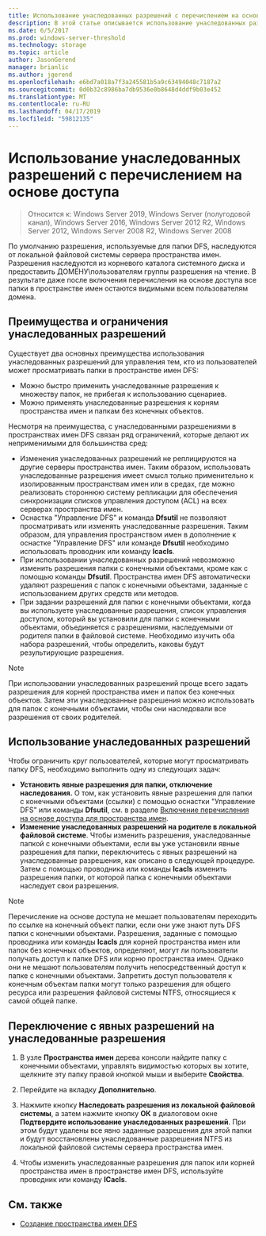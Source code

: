 ```yaml
---
title: Использование унаследованных разрешений с перечислением на основе доступа
description: В этой статье описывается использование унаследованных разрешений с перечислением на основе доступа.
ms.date: 6/5/2017
ms.prod: windows-server-threshold
ms.technology: storage
ms.topic: article
author: JasonGerend
manager: brianlic
ms.author: jgerend
ms.openlocfilehash: e6bd7a018a7f3a245581b5a9c63494048c7187a2
ms.sourcegitcommit: 0d0b32c8986ba7db9536e0b8648d4ddf9b03e452
ms.translationtype: MT
ms.contentlocale: ru-RU
ms.lasthandoff: 04/17/2019
ms.locfileid: "59812135"
---
```

# <a name="using-inherited-permissions-with-access-based-enumeration"></a>Использование унаследованных разрешений с перечислением на основе доступа

> Относится к: Windows Server 2019, Windows Server (полугодовой канал), Windows Server 2016, Windows Server 2012 R2, Windows Server 2012, Windows Server 2008 R2, Windows Server 2008

По умолчанию разрешения, используемые для папки DFS, наследуются от локальной файловой системы сервера пространства имен. Разрешения наследуются из корневого каталога системного диска и предоставить ДОМЕНУ\\пользователям группы разрешения на чтение. В результате даже после включения перечисления на основе доступа все папки в пространстве имен остаются видимыми всем пользователям домена.

## <a name="advantages-and-limitations-of-inherited-permissions"></a>Преимущества и ограничения унаследованных разрешений

Существует два основных преимущества использования унаследованных разрешений для управления тем, кто из пользователей может просматривать папки в пространстве имен DFS:

-   Можно быстро применить унаследованные разрешения к множеству папок, не прибегая к использованию сценариев.
-   Можно применять унаследованные разрешения к корням пространства имен и папкам без конечных объектов.

Несмотря на преимущества, с унаследованными разрешениями в пространствах имен DFS связан ряд ограничений, которые делают их неприменимыми для большинства сред:

-   Изменения унаследованных разрешений не реплицируются на другие серверы пространства имен. Таким образом, использовать унаследованные разрешения имеет смысл только применительно к изолированным пространствам имен или в средах, где можно реализовать стороннюю систему репликации для обеспечения синхронизации списков управления доступом (ACL) на всех серверах пространства имен.
-   Оснастка "Управление DFS" и команда **Dfsutil** не позволяют просматривать или изменять унаследованные разрешения. Таким образом, для управления пространством имен в дополнение к оснастке "Управление DFS" или команде **Dfsutil** необходимо использовать проводник или команду **Icacls**.
-   При использовании унаследованных разрешений невозможно изменить разрешения папки с конечными объектами, кроме как с помощью команды **Dfsutil**. Пространства имен DFS автоматически удаляют разрешения с папок с конечными объектами, заданные с использованием других средств или методов.
-   При задании разрешений для папки с конечными объектами, когда вы используете унаследованные разрешения, список управления доступом, который вы установили для папки с конечными объектами, объединяется с разрешениями, наследуемыми от родителя папки в файловой системе. Необходимо изучить оба набора разрешений, чтобы определить, каковы будут результирующие разрешения.

> [!NOTE]
> При использовании унаследованных разрешений проще всего задать разрешения для корней пространства имен и папок без конечных объектов. Затем эти унаследованные разрешения можно использовать для папок с конечными объектами, чтобы они наследовали все разрешения от своих родителей.

## <a name="using-inherited-permissions"></a>Использование унаследованных разрешений

Чтобы ограничить круг пользователей, которые могут просматривать папку DFS, необходимо выполнить одну из следующих задач:

-   **Установить явные разрешения для папки, отключение наследования.** О том, как установить явные разрешения для папки с конечными объектами (ссылки) с помощью оснастки "Управление DFS" или команды **Dfsutil**, см. в разделе [Включение перечисления на основе доступа для пространства имен](enable-access-based-enumeration-on-a-namespace.md).
-   **Изменение унаследованных разрешений на родителе в локальной файловой системе**. Чтобы изменить разрешения, унаследованные папкой с конечными объектами, если вы уже установили явные разрешения для папки, переключитесь с явных разрешений на унаследованные разрешения, как описано в следующей процедуре. Затем с помощью проводника или команды **Icacls** изменить разрешения папки, от которой папка с конечными объектами наследует свои разрешения.

> [!NOTE]
> Перечисление на основе доступа не мешает пользователям переходить по ссылке на конечный объект папки, если они уже знают путь DFS папки с конечными объектами. Разрешения, заданные с помощью проводника или команды **Icacls** для корней пространства имен или папок без конечных объектов, определяют, могут ли пользователи получать доступ к папке DFS или корню пространства имен. Однако они не мешают пользователям получить непосредственный доступ к папке с конечными объектами. Запретить доступ пользователя к конечным объектам папки могут только разрешения для общего ресурса или разрешения файловой системы NTFS, относящиеся к самой общей папке.

## <a name="to-switch-from-explicit-permissions-to-inherited-permissions"></a>Переключение с явных разрешений на унаследованные разрешения

1.  В узле **Пространства имен** дерева консоли найдите папку с конечными объектами, управлять видимостью которых вы хотите, щелкните эту папку правой кнопкой мыши и выберите **Свойства**.

2.  Перейдите на вкладку **Дополнительно**.

3.  Нажмите кнопку **Наследовать разрешения из локальной файловой системы**, а затем нажмите кнопку **ОК** в диалоговом окне **Подтвердите использование унаследованных разрешений**. При этом будут удалены все явно заданные разрешения для этой папки и будут восстановлены унаследованные разрешения NTFS из локальной файловой системы сервера пространства имен.

4.  Чтобы изменить унаследованные разрешения для папок или корней пространства имен в пространстве имен DFS, используйте проводник или команду **ICacls**.

## <a name="see-also"></a>См. также

-   [Создание пространства имен DFS](create-a-dfs-namespace.md)
